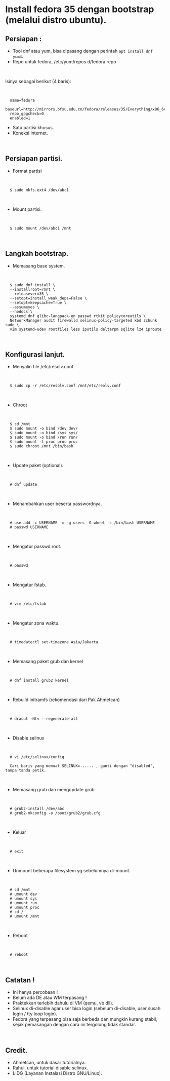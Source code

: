 # Install fedora 35 dengan bootstrap (melalui distro ubuntu).

## Persiapan :

- Tool dnf atau yum, bisa dipasang dengan perintah `apt install dnf yum4`.
- Repo untuk fedora, /etc/yum/repos.d/fedora.repo

<br>

   Isinya sebagai berikut (4 baris):

<br>

      name=fedora
      baseurl=http://mirrors.bfsu.edu.cn/fedora/releases/35/Everything/x86_64/os/
      repo_gpgcheck=0
      enabled=1 

- Satu partisi khusus.
- Koneksi internet.

<br>

## Persiapan partisi.

- Format partisi

<br>

      $ sudo mkfs.ext4 /dev/abc1

<br>

- Mount partisi.

<br>

      $ sudo mount /dev/abc1 /mnt

<br>

## Langkah bootstrap.

- Memasang base system.

<br>

      $ sudo dnf install \
      --installroot=/mnt \
      --releasever=35 \
      --setopt=install_weak_deps=False \
      --setopt=keepcache=True \
      --assumeyes \
      --nodocs \
      systemd dnf glibc-langpack-en passwd rtkit policycoreutils \
      NetworkManager audit firewalld selinux-policy-targeted kbd zchunk sudo \
      vim systemd-udev rootfiles less iputils deltarpm sqlite lz4 iproute

<br>

## Konfigurasi lanjut.

- Menyalin file /etc/resolv.conf

<br>

      $ sudo cp -r /etc/resolv.conf /mnt/etc/reolv.conf

<br>

- Chroot

<br>

      $ cd /mnt
      $ sudo mount -o bind /dev dev/
      $ sudo mount -o bind /sys sys/
      $ sudo mount -o bind /run run/
      $ sudo mount -t proc proc proc
      $ sudo chroot /mnt /bin/bash

<br>

- Update paket (optional).

<br>

      # dnf update

<br>

- Menambahkan user beserta passwordnya.

<br>

      # useradd -c USERNAME -m -g users -G wheel -s /bin/bash USERNAME
      # passwd USERNAME

<br>

- Mengatur passwd root.

<br>

      # passwd

<br>

- Mengatur fstab.

<br>

      # vim /etc/fstab

<br>

- Mengatur zona waktu.

<br>

      # timedatectl set-timezone Asia/Jakarta

<br>

- Memasang paket grub dan kernel

<br>

      # dnf install grub2 kernel

<br>

- Rebuild initramfs (rekomendasi dari Pak Ahmetcan)

<br>

      # dracut -Nfv --regenerate-all

<br>

- Disable selinux

<br>

      # vi /etc/selinux/config
      
      Cari baris yang memuat SELINUX=...... , ganti dengan "disabled", tanpa tanda petik.

<br>

- Memasang grub dan mengupdate grub

<br>

      # grub2-install /dev/abc
      # grub2-mkconfig -o /boot/grub2/grub.cfg

<br>

- Keluar

<br>

      # exit

<br>

- Unmount beberapa filesystem yg sebelumnya di-mount.

<br>

      # cd /mnt
      # umount dev
      # umount sys
      # umount run
      # umount proc
      # cd /
      # umount /mnt

<br>

- Reboot

<br>

      # reboot

<br>

## Catatan !

- Ini hanya percobaan !
- Belum ada DE atau WM terpasang !
- Praktekkan terlebih dahulu di VM (qemu, vb dll).
- Selinux di-disable agar user bisa login (sebelum di-disable, user susah login / tty loop login).
- Fedora yang terpasang bisa saja berbeda dan mungkin kurang stabil, sejak pemasangan dengan cara ini tergolong tidak standar.

<br>

## Credit.

- Ahmetcan, untuk dasar tutorialnya.
- Rahul, untuk tutorial disable selinux.
- LIDG (Layanan Instalasi Distro GNU/Linux).

